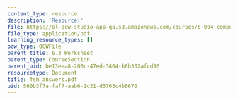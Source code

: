 ```yaml
---
content_type: resource
description: 'Resource:'
file: https://ol-ocw-studio-app-qa.s3.amazonaws.com/courses/6-004-computation-structures-spring-2017/560b3f7afaf7aab61c31d3763c4b6670_fsm_answers.pdf
file_type: application/pdf
learning_resource_types: []
ocw_type: OCWFile
parent_title: 6.3 Worksheet
parent_type: CourseSection
parent_uid: be13eea8-200c-47ed-3464-b6b332afcd96
resourcetype: Document
title: fsm_answers.pdf
uid: 560b3f7a-faf7-aab6-1c31-d3763c4b6670
---
```


